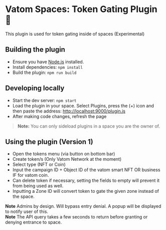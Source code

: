 # Vatom Spaces: Token Gating Plugin 🔌

This plugin is used for token gating inside of spaces (Experimental)

## Building the plugin
- Ensure you have [Node.js](https://nodejs.org) installed.
- Install dependencies: `npm install`
- Build the plugin: `npm run build`

## Developing locally
- Start the dev server: `npm start`
- Load the plugin in your space. Select Plugins, press the (+) icon and then paste the address: [http://localhost:9000/plugin.js](http://localhost:9000/plugin.js)
- After making code changes, refresh the page

> **Note:** You can only sideload plugins in a space you are the owner of.

## Using the plugin (Version 1)
- Open the tokens menu (via button on bottom bar)
- Create token/s (Only Vatom Network at the moment)
- Select type (NFT or Coin)
- Input the campaign ID + Object ID of the vatom smart NFT OR business IF for vatom coin.
- Can delete token if necessary, setting the fields to empty will prevent it from being used as well.
- Inputting a Zone ID will convert token to gate the given zone instead of the space.

**Note** Admins by design. Will bypass entry denial. A popup will be displayed to notify user of this. <br />
**Note** The API query takes a few seconds to return before granting or denying entrance to space.